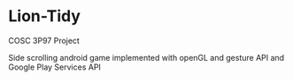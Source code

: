 # Lion-Tidy
COSC 3P97 Project

Side scrolling android game implemented with openGL and gesture API and Google Play Services API

